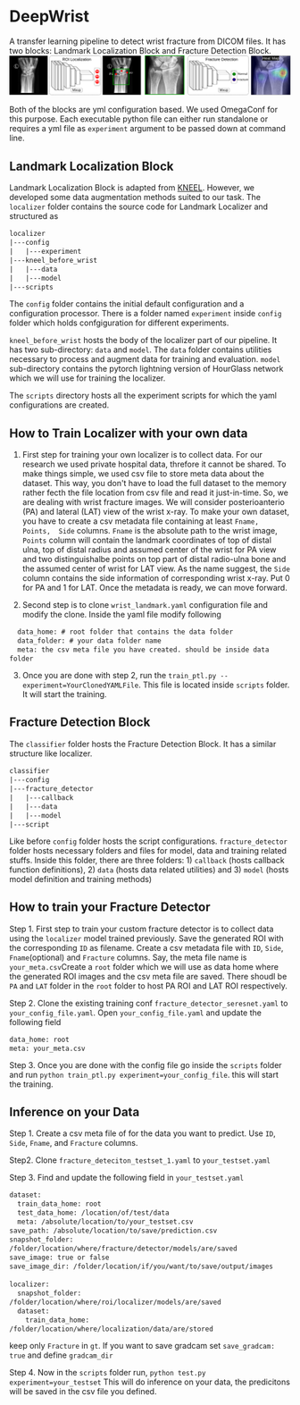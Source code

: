 # DeepWrist

A transfer learning pipeline to detect wrist fracture from DICOM files. It has two blocks: Landmark Localization Block 
and Fracture Detection Block.
![DeepWrist](figures/DeepWrist_pipeline.png)

Both of the blocks are yml configuration based. We used OmegaConf for this purpose. Each executable python file can 
either run standalone or requires a yml file as `experiment` argument to be passed down at command line. 

## Landmark Localization Block 
Landmark Localization Block is adapted from [KNEEL](https://arxiv.org/pdf/1907.12237). However, we developed some data 
augmentation methods suited to our task.  The `localizer` folder contains the source code for Landmark Localizer and 
structured as <br />
```
localizer 
|---config 
|   |---experiment
|---kneel_before_wrist 
|   |---data 
|   |---model 
|---scripts 
```
The `config` folder contains the initial default configuration and a configuration processor. There is a folder named 
`experiment` inside `config` folder which holds confgiguration for different experiments. 

`kneel_before_wrist` hosts the body of the localizer part of our pipeline. It has two sub-directory: `data` and `model`. 
The `data` folder contains utilities necessary to process and augment data for training and evaluation. `model` 
sub-directory contains the pytorch lightning version of HourGlass network which we will use for training the localizer. 

The `scripts` directory hosts all the experiment scripts for which the yaml configurations are created. 


## How to Train Localizer with your own data 
1. First step for training your own localizer is to collect data. For our research we used private hospital data, 
threfore it cannot be shared. To make things simple, we used csv file to store meta data about the dataset. This way, 
you don't have to load the full dataset to the memory rather fecth the file location from csv file and read it just-in-time.
So, we are dealing with wrist fracture images. We will consider posterioanterio (PA) and lateral (LAT) view of the wrist x-ray. To 
make your own dataset, you have to create a csv metadata file containing  at least `Fname, Points,  Side` columns. `Fname` 
is the absolute path to the wrist image, `Points` column will contain the landmark coordinates of top of distal ulna, 
top of distal radius and assumed center of the wrist for PA view and two distinguishalbe points on top part of distal
radio-ulna bone and the assumed center of wrist for LAT view. As the name suggest, the `Side` column contains the side 
information of corresponding wrist x-ray. Put 0 for PA and 1 for LAT. Once the metadata is ready, we can move forward. 

2. Second step is to clone `wrist_landmark.yaml` configuration file and modify the clone. Inside the yaml file modify 
following 
```
  data_home: # root folder that contains the data folder 
  data_folder: # your data folder name
  meta: the csv meta file you have created. should be inside data folder 
```
3. Once you are done with step 2, run the `train_ptl.py --experiment=YourClonedYAMLFile`. This file is located inside 
`scripts` folder. It will start the training. 

## Fracture Detection Block
The `classifier` folder hosts the Fracture Detection Block. It has a similar structure like localizer. 
```
classifier 
|---config 
|---fracture_detector
|   |---callback 
|   |---data 
|   |---model 
|---script 

```

Like before `config` folder hosts the script configurations. `fracture_detector` folder hosts necessary folders and
files for model, data and training related stuffs. Inside this folder, there are three folders: 1) `callback` (hosts 
callback function definitions), 2) `data` (hosts data related utilities) and 3) `model` (hosts model definition and
training methods)


## How to train your Fracture Detector 
Step 1. First step to train your custom fracture detector is to collect data using the `localizer` model trained previously. 
Save the generated ROI with the corresponding `ID` as filename. Create a csv metadata file with `ID`, `Side`, `Fname`(optional) 
and `Fracture` columns. Say, the meta file name is `your_meta.csv`Create a `root` folder which we will use as data home where the generated ROI images and the csv 
meta file are saved. There shoudl be `PA` and `LAT` folder in the `root` folder to host PA ROI and LAT ROI respectively. 

Step 2. Clone the existing training conf `fracture_detector_seresnet.yaml` to `your_config_file.yaml`. 
Open `your_config_file.yaml` and update the following field
``` 
data_home: root
meta: your_meta.csv
``` 
Step 3. Once you are done with the config file go inside the `scripts` folder and run `python train_ptl.py experiment=your_config_file`. 
this will start the training.

## Inference on your Data 
Step 1. Create a csv meta file of for the data you want to predict. Use `ID`, `Side`, `Fname`, and `Fracture` columns. 

Step2. Clone `fracture_deteciton_testset_1.yaml` to `your_testset.yaml`

Step 3. Find and update the following field in `your_testset.yaml`
``` 
dataset:
  train_data_home: root
  test_data_home: /location/of/test/data
  meta: /absolute/location/to/your_testset.csv
save_path: /absolute/location/to/save/prediction.csv
snapshot_folder: /folder/location/where/fracture/detector/models/are/saved
save_image: true or false
save_image_dir: /folder/location/if/you/want/to/save/output/images

localizer:
  snapshot_folder: /folder/location/where/roi/localizer/models/are/saved
  dataset:
    train_data_home: /folder/location/where/localization/data/are/stored
``` 
keep only `Fracture` in `gt`. If you want to save gradcam set `save_gradcam: true` and define `gradcam_dir`

Step 4. Now in the `scripts` folder run, `python test.py experiment=your_testset`
This will do inference on your data, the predicitons will be saved in the csv file you defined. 


## 
